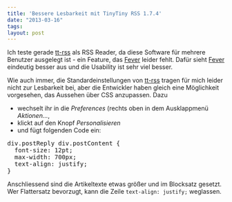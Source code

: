 ```yaml
---
title: 'Bessere Lesbarkeit mit TinyTiny RSS 1.7.4'
date: "2013-03-16"
tags: 
layout: post
---
```

Ich teste gerade [tt-rss][0] als RSS Reader, da diese Software für
mehrere Benutzer ausgelegt ist - ein Feature, das [Fever][1] leider
fehlt. Dafür sieht [Fever][1] eindeutig besser aus und die Usability ist
sehr viel besser.

Wie auch immer, die Standardeinstellungen von [tt-rss][0] tragen für
mich leider nicht zur Lesbarkeit bei, aber die Entwickler haben gleich
eine Möglichkeit vorgesehen, das Aussehen über CSS anzupassen. Dazu

* wechselt ihr in die *Preferences* (rechts oben in dem Ausklappmenü *Aktionen...*,
* klickt auf den Knopf *Personalisieren*
* und fügt folgenden Code ein:

<pre class="brush: css">
div.postReply div.postContent {
  font-size: 12pt;
  max-width: 700px;
  text-align: justify;
}
</pre>

Anschliessend sind die Artikeltexte etwas größer und im Blocksatz
gesetzt. Wer Flattersatz bevorzugt, kann die Zeile `text-align:
justify;` weglassen.

[0]: http://tt-rss.org/
[1]: http://feedafever.com/
